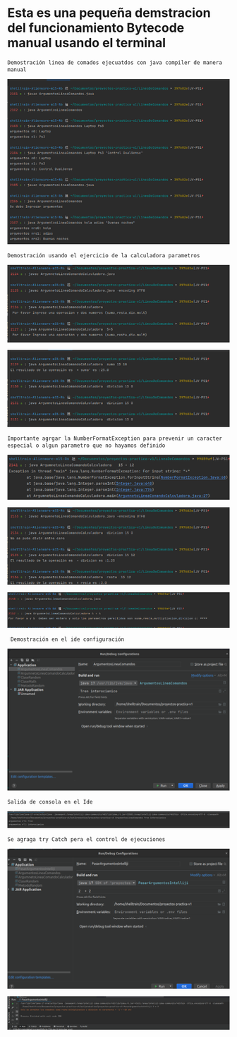 
# Esta es una pequeña demstracion del funcionamiento Bytecode manual usando el terminal 

    Demostración linea de comados ejecuatdos con java compiler de manera manual

![img.png](img.png)

    Demostración usando el ejercicio de la calculadora parametros 
    

![img_2.png](img_2.png)


![img_3.png](img_3.png)

    Importante agrgar la NumberFormatException para prevenir un caracter especial o algun parametro que no hayamos definido

![img_7.png](img_7.png)

![img_4.png](img_4.png)

![img_8.png](img_8.png)

     Demostración en el ide configuración 

![img_5.png](img_5.png)

    Salida de consola en el Ide

![img_6.png](img_6.png)

    Se agraga try Catch pera el control de ejecuciones

![img_9.png](img_9.png)

![img_10.png](img_10.png)